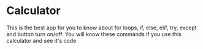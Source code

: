 # Calculator
This is the best app for you to know about for loops, if, else, elif, try, except and button turn on/off. You will know these commands if you use this calculator and see it's code
